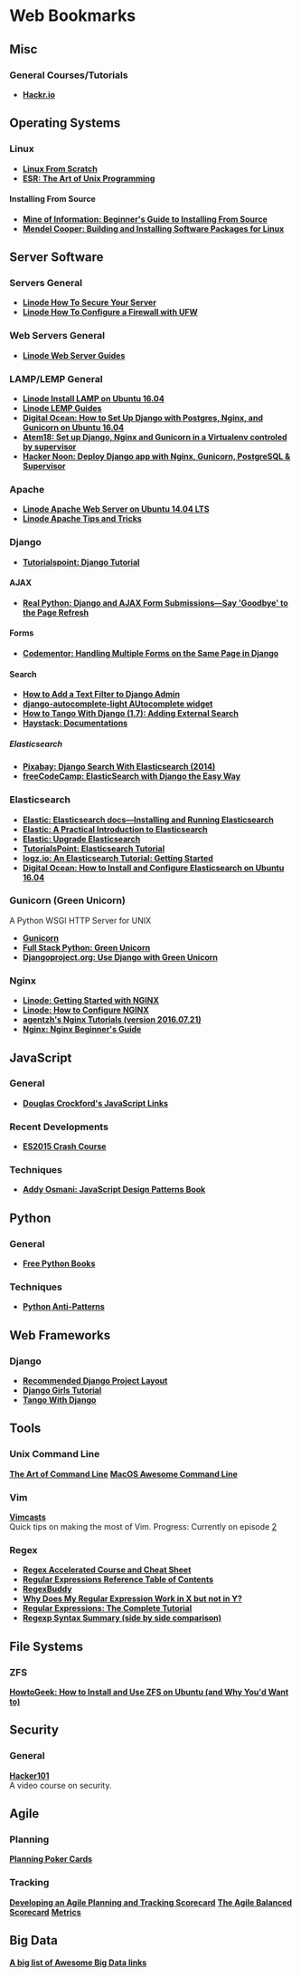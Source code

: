Web Bookmarks
=============

Misc
----

### General Courses/Tutorials ###
- **[Hackr.io][misc_general_01]**


Operating Systems
-----------------

### Linux ###
- **[Linux From Scratch][linux_01]**
- **[ESR: The Art of Unix Programming][linux_02]**

#### Installing From Source ####
- **[Mine of Information: Beginner's Guide to Installing From Source][linux_source_01]**
- **[Mendel Cooper: Building and Installing Software Packages for Linux][linux_source_02]**


Server Software
---------------

### Servers General ###
- **[Linode How To Secure Your Server][servers_general_01]**
- **[Linode How To Configure a Firewall with UFW][servers_general_02]**

### Web Servers General ###
- **[Linode Web Server Guides][servers_web_01]**

### LAMP/LEMP General ###
- **[Linode Install LAMP on Ubuntu 16.04][servers_lamp_01]**
- **[Linode LEMP Guides][servers_lamp_02]**
- **[Digital Ocean: How to Set Up Django with Postgres, Nginx, and Gunicorn on Ubuntu 16.04][servers_lamp_03]**
- **[Atem18: Set up Django, Nginx and Gunicorn in a Virtualenv controled by supervisor][servers_lamp_04]**
- **[Hacker Noon: Deploy Django app with Nginx, Gunicorn, PostgreSQL & Supervisor][servers_lamp_05]**

### Apache ###
- **[Linode Apache Web Server on Ubuntu 14.04 LTS][servers_apache_01]**
- **[Linode Apache Tips and Tricks][servers_apache_02]**

### Django ###
- **[Tutorialspoint: Django Tutorial][servers_django_01]**

#### AJAX ####
- **[Real Python: Django and AJAX Form Submissions—Say 'Goodbye' to the Page Refresh][servers_django_ajax_01]**

#### Forms ####
- **[Codementor: Handling Multiple Forms on the Same Page in Django][servers_django_forms_01]**

#### Search ####
- **[How to Add a Text Filter to Django Admin][servers_django_search_01]**
- **[django-autocomplete-light AUtocomplete widget][servers_django_search_02]**
- **[How to Tango With Django (1.7): Adding External Search][servers_django_search_03]**
- **[Haystack: Documentations][servers_django_search_04]**

##### Elasticsearch #####
- **[Pixabay: Django Search With Elasticsearch (2014)][servers_django_search_elasticsearch_01]**
- **[freeCodeCamp: ElasticSearch with Django the Easy Way][servers_django_search_elasticsearch_02]**

### Elasticsearch ###
- **[Elastic: Elasticsearch docs—Installing and Running Elasticsearch][servers_elasticsearch_01]**
- **[Elastic: A Practical Introduction to Elasticsearch][servers_elasticsearch_02]**
- **[Elastic: Upgrade Elasticsearch][servers_elasticsearch_03]**
- **[TutorialsPoint: Elasticsearch Tutorial][servers_elasticsearch_04]**
- **[logz.io: An Elasticsearch Tutorial: Getting Started][servers_elasticsearch_05]**
- **[Digital Ocean: How to Install and Configure Elasticsearch on Ubuntu 16.04][servers_elasticsearch_06]**

### Gunicorn (Green Unicorn) ###
A Python WSGI HTTP Server for UNIX
- **[Gunicorn][servers_gunicorn_01]**
- **[Full Stack Python: Green Unicorn][servers_gunicorn_02]**
- **[Djangoproject.org: Use Django with Green Unicorn][servers_gunicorn_03]**

### Nginx ###
- **[Linode: Getting Started with NGINX][servers_nginx_01]**
- **[Linode: How to Configure NGINX][servers_nginx_02]**
- **[agentzh's Nginx Tutorials (version 2016.07.21)][servers_nginx_03]**
- **[Nginx: Nginx Beginner's Guide][servers_nginx_04]**


JavaScript
----------

### General ###
- **[Douglas Crockford's JavaScript Links][javascript_general_01]**

### Recent Developments ###
- **[ES2015 Crash Course][javascript_new_01]**

### Techniques ##
- **[Addy Osmani: JavaScript Design Patterns Book][javascript_techniques_01]**


Python
------

### General ###
- **[Free Python Books][python_general_01]**

### Techniques ###
- **[Python Anti-Patterns][python_techniques_01]**


Web Frameworks
--------------

### Django ###
- **[Recommended Django Project Layout][webframeworks_django_01]**
- **[Django Girls Tutorial][webframeworks_django_02]**
- **[Tango With Django][webframeworks_django_03]**


Tools
-----

### Unix Command Line ###
**[The Art of Command Line][tools_cli_02]**
**[MacOS Awesome Command Line][tools_cli_01]**

### Vim ###
**[Vimcasts][tools_vim_01]**  
Quick tips on making the most of Vim. 
Progress: Currently on episode [2][tools_vim_02]

### Regex ###
- **[Regex Accelerated Course and Cheat Sheet][tools_regex_01]**
- **[Regular Expressions Reference Table of Contents][tools_regex_02]**
- **[RegexBuddy][tools_regex_03]**
- **[Why Does My Regular Expression Work in X but not in Y?][tools_regex_04]**
- **[Regular Expressions: The Complete Tutorial][tools_regex_05]**
- **[Regexp Syntax Summary (side by side comparison)][tools_regex_06]**


File Systems
------------

### ZFS ###
**[HowtoGeek: How to Install and Use ZFS on Ubuntu (and Why You'd Want to)][filesystems_zfs_01]**


Security
--------

### General ###

**[Hacker101][security_general_01]**  
A video course on security.


Agile
-----

### Planning ###
**[Planning Poker Cards][agile_planning_01]**

### Tracking ###
**[Developing an Agile Planning and Tracking Scorecard][agile_tracking_01]**
**[The Agile Balanced Scorecard][agile_tracking_02]**
**[Metrics][agile_tracking_03]**


Big Data
--------
**[A big list of Awesome Big Data links][bigdata_01]**




[linux_01]: http://www.linuxfromscratch.org/lfs/view/stable/index.html
[linux_02]: http://www.catb.org/~esr/writings/taoup/html/

[linux_source_01]: http://moi.vonos.net/linux/beginners-installing-from-source/
[linux_source_02]: http://www.tldp.org/HOWTO/Software-Building-HOWTO.html


[misc_general_01]: https://hackr.io "Hackr.io: 'Find the Best programming Courses & Tutorials'"


[servers_general_01]: https://www.linode.com/docs/security/securing-your-server "Linode: How to Secure Your Server"
[servers_general_02]: https://www.linode.com/docs/security/firewalls/configure-firewall-with-ufw "Linode: How to Configure a Firewall with UFW"

[servers_web_01]: https://www.linode.com/docs/web-servers "Linode: Web Server Guides"

[servers_lamp_01]: https://www.linode.com/docs/web-servers/lamp/install-lamp-stack-on-ubuntu-16-04 "Linode: How to Install a LAMP Stack on Ubuntu 16.04"
[servers_lamp_02]: https://www.linode.com/docs/web-servers/lemp/ "Linode: LEMP Guides"
[servers_lamp_03]: https://www.digitalocean.com/community/tutorials/how-to-set-up-django-with-postgres-nginx-and-gunicorn-on-ubuntu-16-04
[servers_lamp_04]: https://gist.github.com/Atem18/4696071
[servers_lamp_05]: https://hackernoon.com/deploy-django-app-with-nginx-gunicorn-postgresql-supervisor-9c6d556a25ac

[servers_apache_01]: https://www.linode.com/docs/web-servers/apache/apache-web-server-on-ubuntu-14-04 "Linode: Apache Web Server on Ubuntu 14.04 LTS"
[servers_apache_02]: https://www.linode.com/docs/web-servers/apache-tips-and-tricks/ "Linode: Apache Tips & Tricks"

[servers_django_01]: https://www.tutorialspoint.com/django/django_ajax.htm

[servers_django_ajax_01]: https://realpython.com/django-and-ajax-form-submissions/

[servers_django_forms_01]: https://www.codementor.io/lakshminp/handling-multiple-forms-on-the-same-page-in-django-fv89t2s3j

[servers_django_search_01]: https://medium.com/@hakibenita/how-to-add-a-text-filter-to-django-admin-5d1db93772d8
[servers_django_search_02]: http://django-autocomplete-light.readthedocs.io/en/master/tutorial.html
[servers_django_search_03]: http://www.tangowithdjango.com/book17/chapters/bing_search.html
[servers_django_search_04]: http://django-haystack.readthedocs.io/en/v2.4.1/best_practices.html

[servers_django_search_elasticsearch_01]: https://pixabay.com/en/blog/posts/django-search-with-elasticsearch-47/
[servers_django_search_elasticsearch_02]: https://medium.freecodecamp.org/elasticsearch-with-django-the-easy-way-909375bc16cb

[servers_elasticsearch_01]: https://www.elastic.co/guide/en/elasticsearch/guide/master/running-elasticsearch.html
[servers_elasticsearch_02]: https://www.elastic.co/blog/a-practical-introduction-to-elasticsearch
[servers_elasticsearch_03]: https://www.elastic.co/guide/en/elasticsearch/reference/current/setup-upgrade.html
[servers_elasticsearch_04]: https://www.tutorialspoint.com/elasticsearch/index.htm
[servers_elasticsearch_05]: https://logz.io/blog/elasticsearch-tutorial/
[servers_elasticsearch_06]: https://www.digitalocean.com/community/tutorials/how-to-install-and-configure-elasticsearch-on-ubuntu-16-04

[servers_gunicorn_01]: http://gunicorn.org
[servers_gunicorn_02]: https://www.fullstackpython.com/green-unicorn-gunicorn.html
[servers_gunicorn_03]: https://docs.djangoproject.com/en/2.0/howto/deployment/wsgi/gunicorn/

[servers_nginx_01]: https://linode.com/docs/web-servers/nginx/nginx-installation-and-basic-setup/
[servers_nginx_02]: https://linode.com/docs/web-servers/nginx/how-to-configure-nginx/
[servers_nginx_03]: http://openresty.org/download/agentzh-nginx-tutorials-en.html
[servers_nginx_04]: http://nginx.org/en/docs/beginners_guide.html#control


[javascript_general_01]: www.crockford.com/javascript/ "Douglas Crockford: JavaScript [links]"

[javascript_new_01]: https://laracasts.com/series/es6-cliffsnotes "Laracasts: ES2015 Crash Course"

[javascript_techniques_01]: https://addyosmani.com/resources/essentialjsdesignpatterns/book/ "Osmani, Addy: JavaScript Design Patterns Book"


[python_general_01]: https://pythonbooks.revolunet.com "Python Books: The Best Free Python Resources"

[python_techniques_01]: https://github.com/quantifiedcode/python-anti-patterns/tree/master/docs "Quantified Code: Python Anti-Patterns"


[webframeworks_django_01]: https://www.revsys.com/blog/2014/nov/21/recommended-django-project-layout/ "Revsys: Recommended Django Project Layout"
[webframeworks_django_02]: https://tutorial.djangogirls.org/en/index.html "Django Girls Tutorial"
[webframeworks_django_03]: www.tangowithdjango.com "Tango With Django"


[tools_vim_01]: http://vimcasts.org/episodes/page/8/ "Vimcasts: Page 8 (oldest episodes)"
[tools_vim_02]: http://vimcasts.org/episodes/tabs-and-spaces/ "Vimcasts: Episode 2: Tabs and Spaces"

[tools_cli_01]: https://github.com/herrbischoff/awesome-macos-command-line "Awesome MacOS Command Line"
[tools_cli_02]: https://github.com/jlevy/the-art-of-command-line#obscure-but-useful

[tools_regex_01]: http://www.rexegg.com/regex-quickstart.html
[tools_regex_02]: https://www.regular-expressions.info
[tools_regex_03]: https://www.regexbuddy.com/manual.html#index
[tools_regex_04]: https://unix.stackexchange.com/questions/119905/why-does-my-regular-expression-work-in-x-but-not-in-y
[tools_regex_05]: https://www.princeton.edu/~mlovett/reference/Regular-Expressions.pdf
[tools_regex_06]: http://www.greenend.org.uk/rjk/tech/regexp.html


[filesystems_zfs_01]: https://www.howtogeek.com/272220/how-to-install-and-use-zfs-on-ubuntu-and-why-youd-want-to/


[security_general_01]: https://www.hacker101.com/sessions/introduction "Hacker101: Introduction"


[agile_planning_01]: https://www.mountaingoatsoftware.com/tools/planning-poker "Mountain Goat Software: Planning Poker Cards"

[agile_tracking_01]: https://www.isixsigma.com/industries/software-it/developing-agile-planning-and-tracking-scorecard/ "i Six Sigma: Developing an Agile Planning and Tracking Scorecard"
[agile_tracking_02]: https://lithespeed.com/the-agile-balanced-scorecard/ "Lithespeed: The Agile Balanced Scorecard"
[agile_tracking_03]: www.scaledagileframework.com/metrics/


[bigdata_01]: https://github.com/onurakpolat/awesome-bigdata
